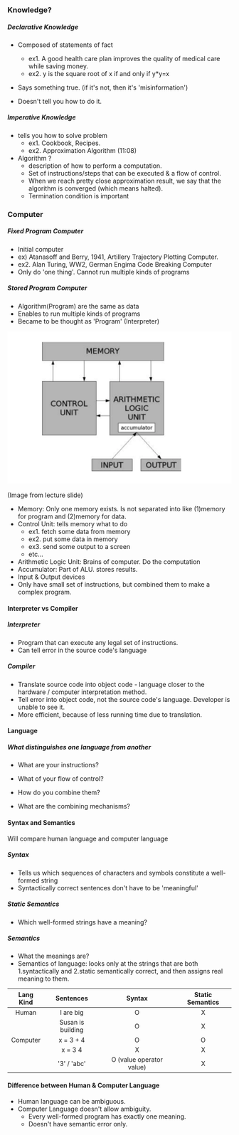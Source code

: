 

### Knowledge?

##### Declarative Knowledge

- Composed of statements of fact
    - ex1. A good health care plan improves the quality of medical care while saving money.
    - ex2. y is the square root of x if and only if y*y=x

- Says something true. (if it's not, then it's 'misinformation')
- Doesn't tell you how to do it.

##### Imperative Knowledge
- tells you how to solve problem
    - ex1. Cookbook, Recipes.
    - ex2. Approximation Algorithm (11:08)
- Algorithm ?
    - description of how to perform a computation. 
    - Set of instructions/steps that can be executed & a flow of control.
    - When we reach pretty close approximation result, we say that the algorithm is converged (which means halted).
    - Termination condition is important
    
### Computer
##### Fixed Program Computer
- Initial computer
- ex) Atanasoff and Berry, 1941, Artillery Trajectory Plotting Computer.
- ex2. Alan Turing, WW2, German Engima Code Breaking Computer
- Only do 'one thing'. Cannot run multiple kinds of programs

##### Stored Program Computer 
- Algorithm(Program) are the same as data
- Enables to run multiple kinds of programs
- Became to be thought as 'Program' (Interpreter)

![Computer Structure](https://github.com/JisooLii/mooc-study/blob/master/MIT/6.00SC_2011/class-notes/unit1/1/computer_structure.png)

(Image from lecture slide)


- Memory: Only one memory exists. Is not separated into like (1)memory for program and (2)memory for data.
- Control Unit: tells memory what to do
    - ex1. fetch some data from memory
    - ex2. put some data in memory
    - ex3. send some output to a screen
    - etc...
- Arithmetic Logic Unit: Brains of computer. Do the computation
- Accumulator: Part of ALU. stores results.
- Input & Output devices
- Only have small set of instructions, but combined them to make a complex program. 


#### Interpreter vs  Compiler
##### Interpreter
- Program that can execute any legal set of instructions.
- Can tell error in the source code's language

##### Compiler
- Translate source code into object code - language closer to the hardware / computer interpretation method.
- Tell error into object code, not the source code's language. Developer is unable to see it.
- More efficient, because of less running time due to translation.

#### Language 
##### What distinguishes one language from another

- What are your instructions?

- What of your flow of control?

- How do you combine them?

- What are the combining mechanisms?


#### Syntax and Semantics
Will compare human language and computer language
##### Syntax
- Tells us which sequences of characters and symbols constitute a well-formed string
- Syntactically correct sentences don't have to be 'meaningful'
##### Static Semantics
- Which well-formed strings have a meaning?
##### Semantics
- What the meanings are?
- Semantics of language: looks only at the strings that are both 1.syntactically and 2.static semantically correct, and then assigns real meaning to them.

| Lang Kind | Sentences| Syntax| Static Semantics|
|:---:|:---:| :---:| :---: |
| Human | I are big | O | X |
| | Susan is building | O | X | 
| Computer | x = 3 + 4 | O | O |
| | x = 3 4 | X | X |
| | '3' / 'abc' | O (value operator value) | X |

#### Difference between Human & Computer Language
- Human language can be ambiguous.
- Computer Language doesn't allow ambiguity.
    - Every well-formed program has exactly one meaning.
    - Doesn't have semantic error only.